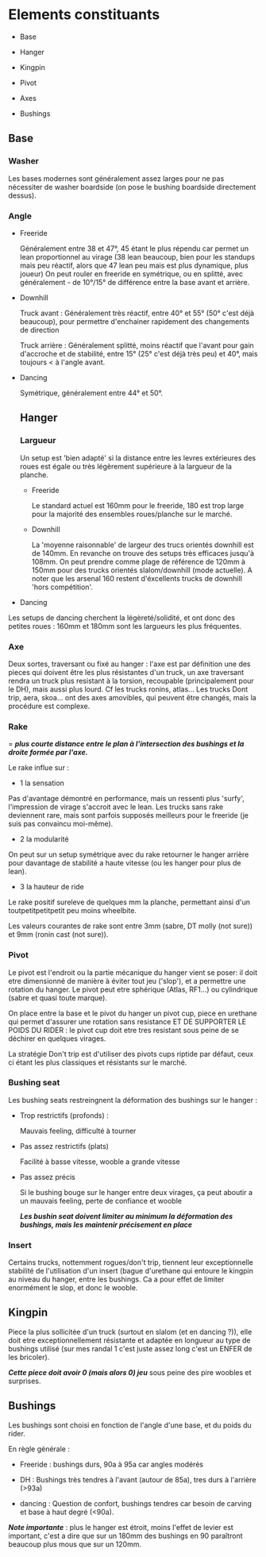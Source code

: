 # Elements constituants

* Base

* Hanger

* Kingpin

* Pivot

* Axes

* Bushings

## Base

### Washer 

Les bases modernes sont généralement assez larges pour ne pas nécessiter de washer boardside (on pose le bushing boardside directement dessus).

### Angle

* Freeride

  Généralement entre 38 et 47°, 45 étant le plus répendu car permet un lean proportionnel au virage (38 lean beaucoup, bien pour les standups mais peu réactif, alors que 47 lean peu mais est plus dynamique, plus joueur)
  On peut rouler en freeride en symétrique, ou en splitté, avec généralement - de 10°/15° de différence entre la base avant et arrière.

* Downhill

  Truck avant :
  Généralement très réactif, entre 40° et 55° (50° c'est déjà beaucoup), pour permettre d'enchainer rapidement des changements de direction

  Truck arrière :
  Généralement splitté, moins réactif que l'avant pour gain d'accroche et de stabilité, entre 15° (25° c'est déjà très peu) et 40°, mais toujours < à l'angle avant.

* Dancing

  Symétrique, généralement entre 44° et 50°.
  
  ## Hanger
  
  ### Largueur
  
  Un setup est 'bien adapté' si la distance entre les levres extérieures des roues est égale ou très légèrement supérieure à la largueur de la planche.
  
  * Freeride
  
    Le standard actuel est 160mm pour le freeride, 180 est trop large pour la majorité des ensembles roues/planche sur le marché.
    
  * Downhill
  
    La 'moyenne raisonnable' de largeur des trucs orientés downhill est de 140mm. En revanche on trouve des setups très efficaces jusqu'à 108mm. On peut prendre comme plage de référence de 120mm à 150mm pour des trucks orientés slalom/downhill (mode actuelle). A noter que les arsenal 160 restent d'éxcellents trucks de downhill 'hors compétition'.
 
 * Dancing 
 
  Les setups de dancing cherchent la légèreté/solidité, et ont donc des petites roues : 160mm et 180mm sont les largueurs les plus fréquentes.
  
 ### Axe
 
 Deux sortes, traversant ou fixé au hanger : l'axe est par définition une des pieces qui doivent être les plus résistantes d'un truck, un axe traversant rendra un truck plus resistant à la torsion, recoupable (principalement pour le DH), mais aussi plus lourd. Cf les trucks ronins, atlas...
Les trucks Dont trip, aera, skoa... ont des axes amovibles, qui peuvent être changés, mais la procédure est complexe.

### Rake 

= ***plus courte distance entre le plan à l'intersection des bushings et la droite formée par l'axe.***

Le rake influe sur : 

* 1 la sensation

Pas d'avantage démontré en performance, mais un ressenti plus 'surfy', l'impression de virage s'accroit avec le lean. Les trucks sans rake deviennent rare, mais sont parfois supposés meilleurs pour le freeride (je suis pas convaincu moi-même).

* 2 la modularité 

On peut sur un setup symétrique avec du rake retourner le hanger arrière pour davantage de stabilité a haute vitesse (ou les hanger pour plus de lean).

* 3 la hauteur de ride

Le rake positif sureleve de quelques mm la planche, permettant ainsi d'un toutpetitpetitpetit peu moins wheelbite.

Les valeurs courantes de rake sont entre 3mm (sabre, DT molly (not sure)) et 9mm (ronin cast (not sure)).

### Pivot 

Le pivot est l'endroit ou la partie mécanique du hanger vient se poser: il doit etre dimensionné de manière à éviter tout jeu ('slop'), et a permettre une rotation du hanger. Le pivot peut etre sphérique (Atlas, RF1...) ou cylindrique (sabre et quasi toute marque). 

On place entre la base et le pivot du hanger un pivot cup, piece en urethane qui permet d'assurer une rotation sans resistance ET DE SUPPORTER LE POIDS DU RIDER : le pivot cup doit etre tres resistant sous peine de se déchirer en quelques virages.

La stratégie Don't trip est d'utiliser des pivots cups riptide par défaut, ceux ci étant les plus classiques et résistants sur le marché.

### Bushing seat

Les bushing seats restreingnent la déformation des bushings sur le hanger : 

* Trop restrictifs (profonds) :

  Mauvais feeling, difficulté à tourner
  
* Pas assez restrictifs (plats)

  Facilité à basse vitesse, wooble a grande vitesse

* Pas assez précis

  Si le bushing bouge sur le hanger entre deux virages, ça peut aboutir a un mauvais feeling, perte de confiance et wooble
  
  ***Les bushin seat doivent limiter au minimum la déformation des bushings, mais les maintenir précisement en place***

### Insert

  Certains trucks, nottemment rogues/don't trip, tiennent leur exceptionnelle stabilité de l'utilisation d'un insert (bague d'urethane qui entoure le kingpin au niveau du hanger, entre les bushings. Ca a pour effet de limiter enormément le slop, et donc le wooble.

## Kingpin

Piece la plus sollicitée d'un truck (surtout en slalom (et en dancing ?)), elle doit etre exceptionnellement résistante et adaptée en longueur au type de bushings utilisé (sur mes randal 1 c'est juste assez long c'est un ENFER de les bricoler).

***Cette piece doit avoir 0 (mais alors 0) jeu*** sous peine des pire woobles et surprises.

## Bushings

Les bushings sont choisi en fonction de l'angle d'une base, et du poids du rider.

En règle générale :

* Freeride : bushings durs, 90a à 95a car angles modérés

* DH : Bushings très tendres à l'avant (autour de 85a), tres durs à l'arrière (>93a)

* dancing : Question de confort, bushings tendres car besoin de carving et base à haut degré (<90a).

***Note importante*** : plus le hanger est étroit, moins l'effet de levier est important, c'est a dire que sur un 180mm des bushings en 90 paraîtront beaucoup plus mous que sur un 120mm.
